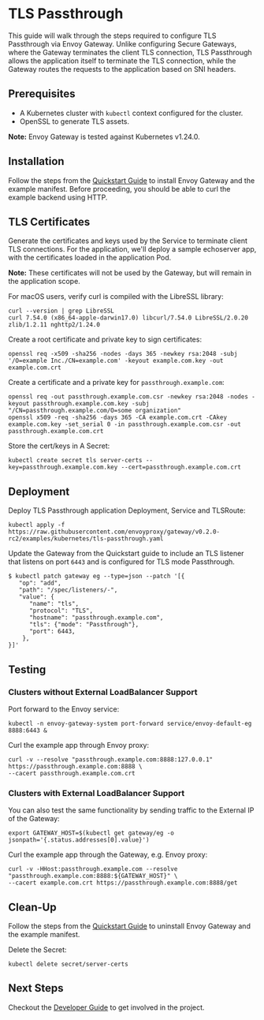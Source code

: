 # TLS Passthrough
This guide will walk through the steps required to configure TLS Passthrough via Envoy Gateway. Unlike configuring Secure Gateways, where the Gateway terminates the client TLS connection, TLS Passthrough allows the application itself to terminate the TLS connection, while the Gateway routes the requests to the application based on SNI headers.


## Prerequisites
- A Kubernetes cluster with `kubectl` context configured for the cluster.
- OpenSSL to generate TLS assets.

__Note:__ Envoy Gateway is tested against Kubernetes v1.24.0.

## Installation
Follow the steps from the [Quickstart Guide](QUICKSTART.md) to install Envoy Gateway and the example manifest.
Before proceeding, you should be able to curl the example backend using HTTP.

## TLS Certificates

Generate the certificates and keys used by the Service to terminate client TLS connections. 
For the application, we'll deploy a sample echoserver app, with the certificates loaded in the application Pod.

__Note:__ These certificates will not be used by the Gateway, but will remain in the application scope.

For macOS users, verify curl is compiled with the LibreSSL library:
```shell
curl --version | grep LibreSSL
curl 7.54.0 (x86_64-apple-darwin17.0) libcurl/7.54.0 LibreSSL/2.0.20 zlib/1.2.11 nghttp2/1.24.0
```

Create a root certificate and private key to sign certificates:
```shell
openssl req -x509 -sha256 -nodes -days 365 -newkey rsa:2048 -subj '/O=example Inc./CN=example.com' -keyout example.com.key -out example.com.crt
```

Create a certificate and a private key for `passthrough.example.com`:
```shell
openssl req -out passthrough.example.com.csr -newkey rsa:2048 -nodes -keyout passthrough.example.com.key -subj "/CN=passthrough.example.com/O=some organization"
openssl x509 -req -sha256 -days 365 -CA example.com.crt -CAkey example.com.key -set_serial 0 -in passthrough.example.com.csr -out passthrough.example.com.crt
```

Store the cert/keys in A Secret:
```shell
kubectl create secret tls server-certs --key=passthrough.example.com.key --cert=passthrough.example.com.crt
```

## Deployment
Deploy TLS Passthrough application Deployment, Service and TLSRoute:
```shell
kubectl apply -f https://raw.githubusercontent.com/envoyproxy/gateway/v0.2.0-rc2/examples/kubernetes/tls-passthrough.yaml
```

Update the Gateway from the Quickstart guide to include an TLS listener that listens on port `6443` and is configured for TLS mode Passthrough.
```console
$ kubectl patch gateway eg --type=json --patch '[{
   "op": "add",
   "path": "/spec/listeners/-",
   "value": {
      "name": "tls",
      "protocol": "TLS",
      "hostname": "passthrough.example.com",
      "tls": {"mode": "Passthrough"}, 
      "port": 6443,
    },
}]'
```

## Testing
### Clusters without External LoadBalancer Support
Port forward to the Envoy service:
```shell
kubectl -n envoy-gateway-system port-forward service/envoy-default-eg 8888:6443 &
```

Curl the example app through Envoy proxy:
```shell
curl -v --resolve "passthrough.example.com:8888:127.0.0.1" https://passthrough.example.com:8888 \
--cacert passthrough.example.com.crt
```

### Clusters with External LoadBalancer Support
You can also test the same functionality by sending traffic to the External IP of the Gateway:
```shell
export GATEWAY_HOST=$(kubectl get gateway/eg -o jsonpath='{.status.addresses[0].value}')
```

Curl the example app through the Gateway, e.g. Envoy proxy:
```shell
curl -v -HHost:passthrough.example.com --resolve "passthrough.example.com:8888:${GATEWAY_HOST}" \
--cacert example.com.crt https://passthrough.example.com:8888/get
```

## Clean-Up
Follow the steps from the [Quickstart Guide](QUICKSTART.md) to uninstall Envoy Gateway and the example manifest.

Delete the Secret:
```shell
kubectl delete secret/server-certs
```

## Next Steps
Checkout the [Developer Guide](../../DEVELOPER.md) to get involved in the project.

[kind]: https://kind.sigs.k8s.io/
